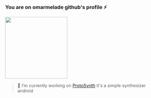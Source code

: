 ### You are on omarmelade github's profile ⚡


<img width="200" src="https://qph.fs.quoracdn.net/main-qimg-3d3bf7629b20f83dd6f2ac91b88286de"/>

>🔭 I’m currently working on [ProtoSynth](omarmelade/ProtoSynth) it's a simple synthesizer android 

